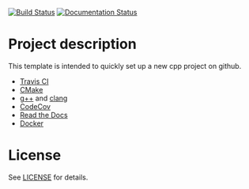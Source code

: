 [![Build Status](https://travis-ci.org/phuschke/GithubCppProjectTemplate.svg?branch=master)](https://travis-ci.org/phuschke/GithubCppProjectTemplate)
[![Documentation Status](https://readthedocs.org/projects/githubcppprojecttemplate/badge/?version=latest)](http://githubcppprojecttemplate.readthedocs.io/en/latest/?badge=latest)
# Project description

This template is intended to quickly set up a new cpp project on github.

- [Travis CI](https://enterprise.travis-ci.com/)
- [CMake](https://cmake.org/)
- [g++](https://gcc.gnu.org/) and [clang](http://clang.org/)
- [CodeCov](https://codecov.io/gh)
- [Read the Docs](https://readthedocs.org/)
- [Docker](https://www.docker.com/)

# License

See [LICENSE](https://github.com/RokKos/classes-c-/blob/master/LICENSE) for details.

